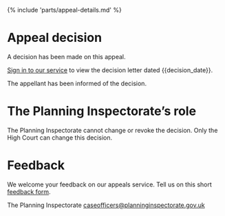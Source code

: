{% include 'parts/appeal-details.md' %}

# Appeal decision

A decision has been made on this appeal.

[Sign in to our service](https://appeals-service.planninginspectorate.gov.uk/manage-appeals/{{appeal_reference_number}}) to view the decision letter dated {{decision_date}}.

The appellant has been informed of the decision.

# The Planning Inspectorate’s role

The Planning Inspectorate cannot change or revoke the decision. Only the High Court can change this decision.

# Feedback

We welcome your feedback on our appeals service. Tell us on this short [feedback form](https://forms.office.com/pages/responsepage.aspx?id=mN94WIhvq0iTIpmM5VcIjfMZj__F6D9LmMUUyoUrZDZUOERYMEFBN0NCOFdNU1BGWEhHUFQxWVhUUy4u).

The Planning Inspectorate
caseofficers@planninginspectorate.gov.uk
